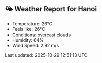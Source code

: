 <!-- WEATHER-START -->
## 🌤 Weather Report for Hanoi

- Temperature: 26°C
- Feels like: 26°C
- Conditions: overcast clouds
- Humidity: 64%
- Wind Speed: 2.92 m/s

Last updated: 2025-10-29 12:51:13 UTC
<!-- WEATHER-END -->
